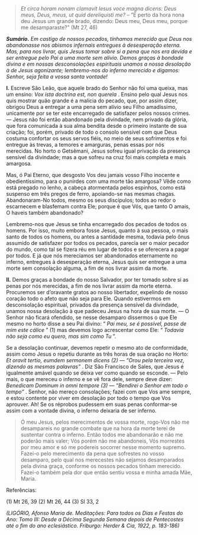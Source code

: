 > *Et circa horam nonam clamavit Iesus voce magna dicens: Deus meus, Deus, meus, ut quid dereliquisti me?* – “E perto da hora nona deu Jesus um grande brado, dizendo: Deus meu, Deus meu, porque me desamparaste?” (Mt 27, 46)

***Sumário.** Em castigo de nossos pecados, tínhamos merecido que Deus nos abandonasse nos abismos infernais entregues à desesperação eterna. Mas, para nos livrar, quis Jesus tomar sobre si a pena que nos era devida e ser entregue pelo Pai a uma morte sem alívio. Demos graças à bondade divina e em nossas desconsolações espirituais unamos a nossa desolação à de Jesus agonizante; lembremo-nos do inferno merecido e digamos: Senhor, seja feita a vossa santa vontade!*

**I.** Escreve São Leão, que aquele brado do Senhor não foi uma queixa, mas um ensino: *Vox ista doctrina est, non querela* . Ensino pelo qual Jesus nos quis mostrar quão grande é a malícia do pecado, que, por assim dizer, obrigou Deus a entregar a uma pena sem alívio seu Filho amadíssimo, unicamente por se ter este encarregado de satisfazer pelos nossos crimes. — Jesus não foi então abandonado pela divindade, nem privado da glória, que fora comunicada à sua alma bendita desde o primeiro instante de sua criação; foi, porém, privado de todo o consolo sensível com que Deus costuma confortar os seus servos fiéis, no meio de seus sofrimentos e foi entregue às trevas, a temores e amarguras, penas essas por nós merecidas. No horto o Getsêmani, Jesus sofreu igual privação da presença sensível da divindade; mas a que sofreu na cruz foi mais completa e mais amargosa.

Mas, ó Pai Eterno, que desgosto Vos deu jamais vosso Filho inocente e obedientíssimo, para o punirdes com uma morte tão amargosa? Vêde como está pregado no lenho, a cabeça atormentada pelos espinhos, como está suspenso em três pregos de ferro, apoiando-se nas mesmas chagas. Abandonaram-No todos, mesmo os seus discípulos; todos ao redor o escarnecem e blasfemam contra Ele; porque é que Vós, que tanto O amais, O haveis também abandonado?

Lembremo-nos que Jesus se tinha encarregado dos pecados de todos os homens. Por isso, muito embora fosse Jesus, quanto à sua pessoa, o mais santo de todos os homens, ou antes a santidade mesma, todavia pelo ônus assumido de satisfazer por todos os pecados, parecia ser o maior pecador do mundo, como tal se fizera réu em lugar de todos e se oferecera a pagar por todos. E já que nós merecíamos ser abandonados eternamente no inferno, entregues à desesperação eterna, Jesus quis ser entregue a uma morte sem consolação alguma, a fim de nos livrar assim da morte.

**II.** Demos graças a bondade do nosso Salvador, por ter tomado sobre si as penas por nós merecidas, a fim de nos livrar assim da morte eterna. Procuremos ser d’oravante gratos ao nosso libertador, expelindo de nosso coração todo o afeto que não seja para Ele. Quando estivermos em desconsolação espiritual, privados da presença sensível da divindade, unamos nossa desolação à que padeceu Jesus na hora de sua morte. — O Senhor não ficará ofendido, se nesse desamparo dissermos o que Ele mesmo no horto disse a seu Pai divino: “ *Pai meu, se é possível, passe de mim este cálice* ” (1) mas devemos logo acrescentar como Ele: “ *Todavia não seja como eu quero, mas sim como Tu* ”.

Se a desolação continuar, devemos repetir o mesmo ato de conformidade, assim como Jesus o repetiu durante as três horas de sua oração no Horto: *Et oravit tertio, eumdem sermonem dicens (2) — “Orou pela terceira vez, dizendo as mesmas palavras”* . Diz São Francisco de Sales, que Jesus é igualmente amável quando se deixa ver como quando se esconde. — Pelo mais, o que mereceu o inferno e se vê fora dele, sempre deve dizer: *Benedicam Dominum in omni tempore (3) — “Bendirei o Senhor em todo o tempo”* . Senhor, não mereço consolações; fazei com que Vos ame sempre, e estou contente por viver em desolação por todo o tempo que Vos aprouver. Ah! Se os réprobos pudessem em suas penas conformar-se assim com a vontade divina, o inferno deixaria de ser inferno.

> Ó meu Jesus, pelos merecimentos de vossa morte, rogo-Vos não me desampareis no grande combate que na hora da morte terei de sustentar contra o inferno. Então todos me abandonarão e não me poderão mais valer; Vós porém não me abandoneis, Vós morrestes por meu amor e só me podereis socorrer nesse momento supremo. Fazei-o pelo merecimento da pena que sofrestes no vosso desamparo, pelo qual nos merecestes não sejamos desamparados pela divina graça, conforme os nossos pecados tinham merecido. Fazei-o também pela dor que então sentiu vossa e minha amada Mãe, Maria.

Referências:

\(1\) Mt 26, 39 (2) Mt 26, 44 (3) Sl 33, 2

*(LIGÓRIO, Afonso Maria de. Meditações: Para todos os Dias e Festas do Ano: Tomo III: Desde a Décima Segunda Semana depois de Pentecostes até o fim do ano eclesiástico. Friburgo: Herder & Cia, 1922, p. 183-186)*
